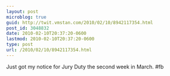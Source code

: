 ```yaml
---
layout: post
microblog: true
guid: http://twit.vmstan.com/2010/02/10/8942117354.html
post_id: 3048832
date: 2010-02-10T20:37:20-0600
lastmod: 2010-02-10T20:37:20-0600
type: post
url: /2010/02/10/8942117354.html
---
```

Just got my notice for Jury Duty the second week in March. #fb
